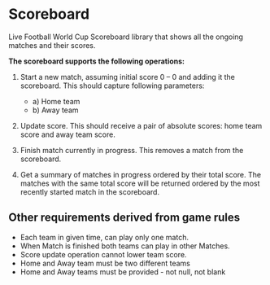 
# Scoreboard

Live Football World Cup Scoreboard library that shows all the ongoing matches and their scores.

**The scoreboard supports the following operations:**
1. Start a new match, assuming initial score 0 – 0 and adding it the scoreboard.
   This should capture following parameters:
   - a) Home team
   - b) Away team
   
2. Update score. This should receive a pair of absolute scores: home team score and away team score.
3. Finish match currently in progress. This removes a match from the scoreboard.
4. Get a summary of matches in progress ordered by their total score. The matches with the 
   same total score will be returned ordered by the most recently started match in the
   scoreboard.

## Other requirements derived from game rules
 - Each team in given time, can play only one match.
 - When Match is finished both teams can play in other Matches.
 - Score update operation cannot lower team score.
 - Home and Away team must be two different teams
 - Home and Away teams must be provided - not null, not blank
 